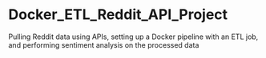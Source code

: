 # Docker_ETL_Reddit_API_Project
Pulling Reddit data using APIs, setting up a Docker pipeline with an ETL job, and performing sentiment analysis on the processed data
